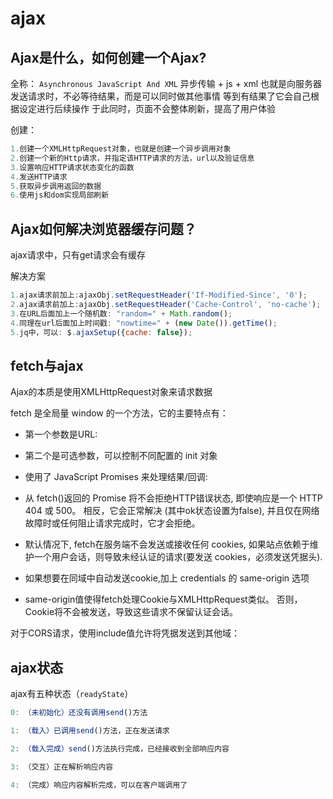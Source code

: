 # ajax

## Ajax是什么，如何创建一个Ajax?

全称： `Asynchronous JavaScript And XML`
异步传输 + js + xml
也就是向服务器发送请求时，不必等待结果，而是可以同时做其他事情
等到有结果了它会自己根据设定进行后续操作
于此同时，页面不会整体刷新，提高了用户体验

创建：

```js
1.创建一个XMLHttpRequest对象，也就是创建一个异步调用对象
2.创建一个新的Http请求，并指定该HTTP请求的方法，url以及验证信息
3.设置响应HTTP请求状态变化的函数
4.发送HTTP请求
5.获取异步调用返回的数据
6.使用js和dom实现局部刷新
```

## Ajax如何解决浏览器缓存问题？

ajax请求中，只有get请求会有缓存

解决方案

```js 
1.ajax请求前加上:ajaxObj.setRequestHeader('If-Modified-Since', '0');
2.ajax请求前加上:ajaxObj.setRequestHeader('Cache-Control', 'no-cache');
3.在URL后面加上一个随机数: "random=" + Math.random();
4.同理在url后面加上时间戳: "nowtime=" + (new Date()).getTime();
5.jq中，可以: $.ajaxSetup({cache: false});
```

## fetch与ajax

Ajax的本质是使用XMLHttpRequest对象来请求数据

fetch 是全局量 window 的一个方法，它的主要特点有：

- 第一个参数是URL:

- 第二个是可选参数，可以控制不同配置的 init 对象

- 使用了 JavaScript Promises 来处理结果/回调:

- 从 fetch()返回的 Promise 将不会拒绝HTTP错误状态, 即使响应是一个 HTTP 404 或 500。
相反，它会正常解决 (其中ok状态设置为false), 并且仅在网络故障时或任何阻止请求完成时，它才会拒绝。

- 默认情况下, fetch在服务端不会发送或接收任何 cookies, 
如果站点依赖于维护一个用户会话，则导致未经认证的请求(要发送 cookies，必须发送凭据头).

- 如果想要在同域中自动发送cookie,加上 credentials 的 same-origin 选项

- same-origin值使得fetch处理Cookie与XMLHttpRequest类似。 否则，Cookie将不会被发送，导致这些请求不保留认证会话。

对于CORS请求，使用include值允许将凭据发送到其他域：

## ajax状态

ajax有五种状态（`readyState`）

```js
0: （未初始化）还没有调用send()方法

1: （载入）已调用send()方法，正在发送请求

2: （载入完成）send()方法执行完成，已经接收到全部响应内容

3: （交互）正在解析响应内容

4: （完成）响应内容解析完成，可以在客户端调用了
```